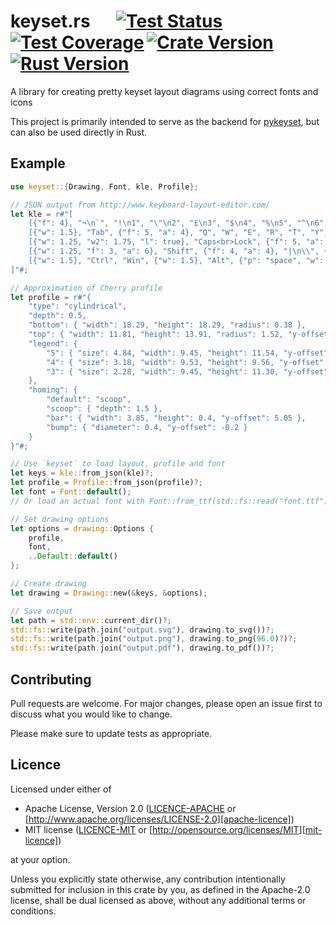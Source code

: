 # keyset.rs &emsp; [![Test Status]][actions]&thinsp;[![Test Coverage]][codecov]&thinsp;[![Crate Version]][crates]&thinsp;[![Rust Version]][crates]

[test status]: https://img.shields.io/github/actions/workflow/status/staticintlucas/keyset-rs/test.yml?branch=main&label=tests&style=flat-square
[test coverage]: https://img.shields.io/codecov/c/gh/staticintlucas/keyset-rs?style=flat-square
[crate version]: https://img.shields.io/crates/v/keyset?style=flat-square
[rust version]: https://img.shields.io/badge/dynamic/toml?url=https%3A%2F%2Fraw.githubusercontent.com%2Fstaticintlucas%2Fkeyset-rs%2Fmain%2FCargo.toml&query=%24.workspace.package%5B%22rust-version%22%5D&style=flat-square&label=rust

[actions]: https://github.com/staticintlucas/keyset-rs/actions?query=branch%3Amain
[codecov]: https://app.codecov.io/github/staticintlucas/keyset-rs
[crates]: https://crates.io/crates/keyset

<!-- cargo-rdme start -->

A library for creating pretty keyset layout diagrams using correct fonts and icons

This project is primarily intended to serve as the backend for [pykeyset], but can also be used
directly in Rust.

[pykeyset]: https://github.com/staticintlucas/pykeyset

## Example

```rust
use keyset::{Drawing, Font, kle, Profile};

// JSON output from http://www.keyboard-layout-editor.com/
let kle = r#"[
    [{"f": 4}, "¬\n`", "!\n1", "\"\n2", "£\n3", "$\n4", "%\n5", "^\n6", "&\n7", "*\n8", "(\n9", ")\n0", "_\n-", "+\n=", {"w": 2, "f": 3, "a": 6}, "Backspace"],
    [{"w": 1.5}, "Tab", {"f": 5, "a": 4}, "Q", "W", "E", "R", "T", "Y", "U", "I", "O", "P", {"f": 4}, "{\n[", "}\n]", {"x": 0.25, "w": 1.25, "h": 2, "w2": 1.5, "h2": 1, "x2": -0.25, "f": 3, "a": 6}, "Enter"],
    [{"w": 1.25, "w2": 1.75, "l": true}, "Caps<br>Lock", {"f": 5, "a": 4}, "A", "S", "D", {"n": true}, "F", "G", "H", {"n": true}, "J", "K", "L", {"f": 4}, ":\n;", "@\n'", "~\n#"],
    [{"w": 1.25, "f": 3, "a": 6}, "Shift", {"f": 4, "a": 4}, "|\n\\", {"f": 5}, "Z",  "X", "C", "V", "B", "N", "M", {"f": 4}, "<\n,", ">\n.", "?\n/", {"w": 2.75, "f": 3, "a": 6}, "Shift"],
    [{"w": 1.5}, "Ctrl", "Win", {"w": 1.5}, "Alt", {"p": "space", "w": 7}, "", {"p": "", "w": 1.5}, "AltGr", "Win", {"w": 1.5}, "Ctrl"]
]"#;

// Approximation of Cherry profile
let profile = r#"{
    "type": "cylindrical",
    "depth": 0.5,
    "bottom": { "width": 18.29, "height": 18.29, "radius": 0.38 },
    "top": { "width": 11.81, "height": 13.91, "radius": 1.52, "y-offset": -1.62 },
    "legend": {
        "5": { "size": 4.84, "width": 9.45, "height": 11.54, "y-offset": 0 },
        "4": { "size": 3.18, "width": 9.53, "height": 9.56, "y-offset": 0.40 },
        "3": { "size": 2.28, "width": 9.45, "height": 11.30, "y-offset": -0.12 }
    },
    "homing": {
        "default": "scoop",
        "scoop": { "depth": 1.5 },
        "bar": { "width": 3.85, "height": 0.4, "y-offset": 5.05 },
        "bump": { "diameter": 0.4, "y-offset": -0.2 }
    }
}"#;

// Use `keyset` to load layout, profile and font
let keys = kle::from_json(kle)?;
let profile = Profile::from_json(profile)?;
let font = Font::default();
// Or load an actual font with Font::from_ttf(std::fs::read("font.ttf")?)?

// Set drawing options
let options = drawing::Options {
    profile,
    font,
    ..Default::default()
};

// Create drawing
let drawing = Drawing::new(&keys, &options);

// Save output
let path = std::env::current_dir()?;
std::fs::write(path.join("output.svg"), drawing.to_svg())?;
std::fs::write(path.join("output.png"), drawing.to_png(96.0)?)?;
std::fs::write(path.join("output.pdf"), drawing.to_pdf())?;
```

<!-- cargo-rdme end -->

## Contributing

Pull requests are welcome. For major changes, please open an issue first to discuss what you would like to change.

Please make sure to update tests as appropriate.

## Licence

Licensed under either of

* Apache License, Version 2.0 ([LICENCE-APACHE](LICENCE-APACHE) or [http://www.apache.org/licenses/LICENSE-2.0][apache-licence])
* MIT license ([LICENCE-MIT](LICENCE-MIT) or [http://opensource.org/licenses/MIT][mit-licence])

at your option.

Unless you explicitly state otherwise, any contribution intentionally submitted for inclusion in
this crate by you, as defined in the Apache-2.0 license, shall be dual licensed as above, without
any additional terms or conditions.

[apache-licence]: http://www.apache.org/licenses/LICENSE-2.0
[mit-licence]: http://opensource.org/licenses/MIT
